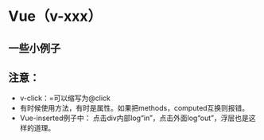 # Vue（v-xxx）
## 一些小例子
## 注意：
- v-click：=可以缩写为@click
- 有时候使用方法，有时是属性。如果把methods，computed互换则报错。
- Vue-inserted例子中：
点击div内部log“in”，点击外面log“out”，浮层也是这样的道理。